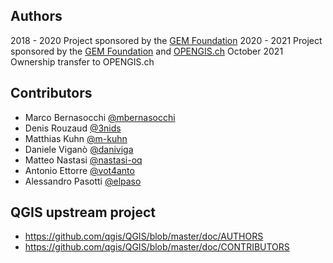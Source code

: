 ## Authors

2018 - 2020 Project sponsored by the [GEM Foundation](https://github.com/gem/)
2020 - 2021 Project sponsored by the [GEM Foundation](https://github.com/gem/) and [OPENGIS.ch](https://github.com/opengisch/)
October 2021 Ownership transfer to OPENGIS.ch

## Contributors

- Marco Bernasocchi [@mbernasocchi](https://github.com/mbernasocchi/)
- Denis Rouzaud [@3nids](https://github.com/3nids)
- Matthias Kuhn [@m-kuhn](https://github.com/m-kuhn)
- Daniele Viganò [@daniviga](https://github.com/daniviga)
- Matteo Nastasi [@nastasi-oq](https://github.com/nastasi-oq)
- Antonio Ettorre [@vot4anto](https://github.com/vot4anto)
- Alessandro Pasotti [@elpaso](https://github.com/elpaso)

## QGIS upstream project

- https://github.com/qgis/QGIS/blob/master/doc/AUTHORS
- https://github.com/qgis/QGIS/blob/master/doc/CONTRIBUTORS
